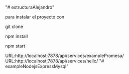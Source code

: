 "# estructuraAlejandro" 


para instalar el proyecto con 

git clone 

npm install 

npm start 


URL:http://localhost:7878/api/services/examplePromesa/
URL:http://localhost:7878/api/services/hello/
"# exampleNodejsExpressMysql" 
